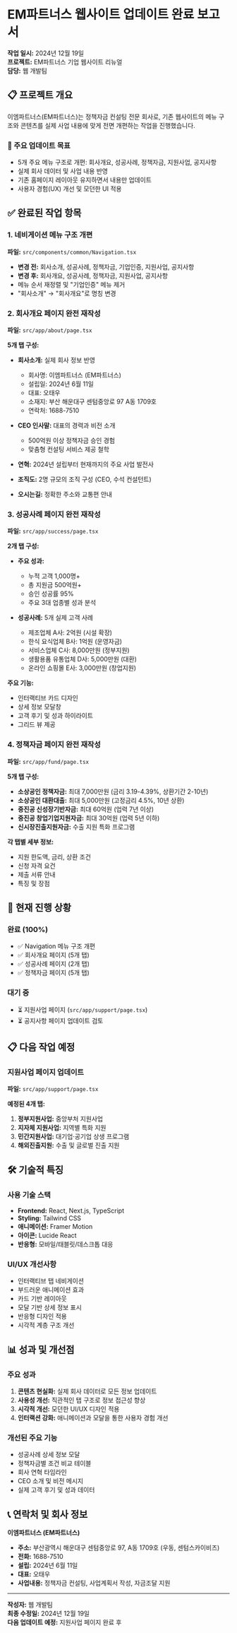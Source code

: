 # EM파트너스 웹사이트 업데이트 완료 보고서

**작업 일시:** 2024년 12월 19일  
**프로젝트:** EM파트너스 기업 웹사이트 리뉴얼  
**담당:** 웹 개발팀  

## 📋 프로젝트 개요

이엠파트너스(EM파트너스)는 정책자금 컨설팅 전문 회사로, 기존 웹사이트의 메뉴 구조와 콘텐츠를 실제 사업 내용에 맞게 전면 개편하는 작업을 진행했습니다.

### 🎯 주요 업데이트 목표
- 5개 주요 메뉴 구조로 개편: 회사개요, 성공사례, 정책자금, 지원사업, 공지사항
- 실제 회사 데이터 및 사업 내용 반영
- 기존 홈페이지 레이아웃 유지하면서 내용만 업데이트
- 사용자 경험(UX) 개선 및 모던한 UI 적용

## ✅ 완료된 작업 항목

### 1. 네비게이션 메뉴 구조 개편
**파일:** `src/components/common/Navigation.tsx`

- **변경 전:** 회사소개, 성공사례, 정책자금, 기업인증, 지원사업, 공지사항
- **변경 후:** 회사개요, 성공사례, 정책자금, 지원사업, 공지사항
- 메뉴 순서 재정렬 및 "기업인증" 메뉴 제거
- "회사소개" → "회사개요"로 명칭 변경

### 2. 회사개요 페이지 완전 재작성
**파일:** `src/app/about/page.tsx`

**5개 탭 구성:**
- **회사소개:** 실제 회사 정보 반영
  - 회사명: 이엠파트너스 (EM파트너스)
  - 설립일: 2024년 6월 11일
  - 대표: 오태우
  - 소재지: 부산 해운대구 센텀중앙로 97 A동 1709호
  - 연락처: 1688-7510
  
- **CEO 인사말:** 대표의 경력과 비전 소개
  - 500억원 이상 정책자금 승인 경험
  - 맞춤형 컨설팅 서비스 제공 철학

- **연혁:** 2024년 설립부터 현재까지의 주요 사업 발전사

- **조직도:** 2명 규모의 조직 구성 (CEO, 수석 컨설턴트)

- **오시는길:** 정확한 주소와 교통편 안내

### 3. 성공사례 페이지 완전 재작성
**파일:** `src/app/success/page.tsx`

**2개 탭 구성:**
- **주요 성과:** 
  - 누적 고객 1,000명+ 
  - 총 지원금 500억원+
  - 승인 성공률 95%
  - 주요 3대 업종별 성과 분석

- **성공사례:** 5개 실제 고객 사례
  - 제조업체 A사: 2억원 (시설 확장)
  - 한식 요식업체 B사: 1억원 (운영자금)
  - 서비스업체 C사: 8,000만원 (정부지원)
  - 생활용품 유통업체 D사: 5,000만원 (대환)
  - 온라인 쇼핑몰 E사: 3,000만원 (창업지원)

**주요 기능:**
- 인터랙티브 카드 디자인
- 상세 정보 모달창
- 고객 후기 및 성과 하이라이트
- 그리드 뷰 제공

### 4. 정책자금 페이지 완전 재작성
**파일:** `src/app/fund/page.tsx`

**5개 탭 구성:**
- **소상공인 정책자금:** 최대 7,000만원 (금리 3.19-4.39%, 상환기간 2-10년)
- **소상공인 대환대출:** 최대 5,000만원 (고정금리 4.5%, 10년 상환)
- **중진공 신성장기반자금:** 최대 60억원 (업력 7년 이상)
- **중진공 창업기업지원자금:** 최대 30억원 (업력 5년 이하)
- **신시장진출지원자금:** 수출 지원 특화 프로그램

**각 탭별 세부 정보:**
- 지원 한도액, 금리, 상환 조건
- 신청 자격 요건
- 제출 서류 안내
- 특징 및 장점

## 🔄 현재 진행 상황

### 완료 (100%)
- ✅ Navigation 메뉴 구조 개편
- ✅ 회사개요 페이지 (5개 탭)
- ✅ 성공사례 페이지 (2개 탭)
- ✅ 정책자금 페이지 (5개 탭)

### 대기 중
- ⏳ 지원사업 페이지 (`src/app/support/page.tsx`)
- ⏳ 공지사항 페이지 업데이트 검토

## 📋 다음 작업 예정

### 지원사업 페이지 업데이트
**파일:** `src/app/support/page.tsx`

**예정된 4개 탭:**
1. **정부지원사업:** 중앙부처 지원사업
2. **지자체 지원사업:** 지역별 특화 지원
3. **민간지원사업:** 대기업·공기업 상생 프로그램
4. **해외진출지원:** 수출 및 글로벌 진출 지원

## 🛠 기술적 특징

### 사용 기술 스택
- **Frontend:** React, Next.js, TypeScript
- **Styling:** Tailwind CSS
- **애니메이션:** Framer Motion
- **아이콘:** Lucide React
- **반응형:** 모바일/태블릿/데스크톱 대응

### UI/UX 개선사항
- 인터랙티브 탭 네비게이션
- 부드러운 애니메이션 효과
- 카드 기반 레이아웃
- 모달 기반 상세 정보 표시
- 반응형 디자인 적용
- 시각적 계층 구조 개선

## 📊 성과 및 개선점

### 주요 성과
1. **콘텐츠 현실화:** 실제 회사 데이터로 모든 정보 업데이트
2. **사용성 개선:** 직관적인 탭 구조로 정보 접근성 향상
3. **시각적 개선:** 모던한 UI/UX 디자인 적용
4. **인터랙션 강화:** 애니메이션과 모달을 통한 사용자 경험 개선

### 개선된 주요 기능
- 성공사례 상세 정보 모달
- 정책자금별 조건 비교 테이블
- 회사 연혁 타임라인
- CEO 소개 및 비전 메시지
- 실제 고객 후기 및 성과 데이터

## 📞 연락처 및 회사 정보

**이엠파트너스 (EM파트너스)**
- **주소:** 부산광역시 해운대구 센텀중앙로 97, A동 1709호 (우동, 센텀스카이비즈)
- **전화:** 1688-7510
- **설립:** 2024년 6월 11일
- **대표:** 오태우
- **사업내용:** 정책자금 컨설팅, 사업계획서 작성, 자금조달 지원

---

**작성자:** 웹 개발팀  
**최종 수정일:** 2024년 12월 19일  
**다음 업데이트 예정:** 지원사업 페이지 완료 후 